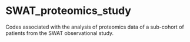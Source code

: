 # SWAT_proteomics_study
Codes associated with the analysis of proteomics data of a sub-cohort of patients from the SWAT observational study.

